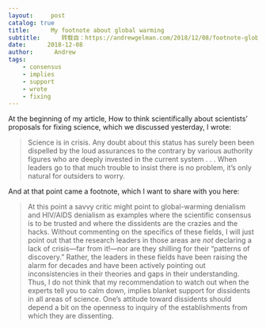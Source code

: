 ```yaml
---
layout:     post
catalog: true
title:      My footnote about global warming
subtitle:      转载自：https://andrewgelman.com/2018/12/08/footnote-global-warming/
date:      2018-12-08
author:      Andrew
tags:
    - consensus
    - implies
    - support
    - wrote
    - fixing
---
```





At the beginning of my article, How to think scientifically about scientists’ proposals for fixing science, which we discussed yesterday, I wrote:

> Science is in crisis. Any doubt about this status has surely been been dispelled by the loud assurances to the contrary by various authority figures who are deeply invested in the current system . . . When leaders go to that much trouble to insist there is no problem, it’s only natural for outsiders to worry.

And at that point came a footnote, which I want to share with you here:

> At this point a savvy critic might point to global-warming denialism and HIV/AIDS denialism as examples where the scientific consensus is to be trusted and where the dissidents are the crazies and the hacks. Without commenting on the specifics of these fields, I will just point out that the research leaders in those areas are *not* declaring a lack of crisis—far from it!—nor are they shilling for their “patterns of discovery.” Rather, the leaders in these fields have been raising the alarm for decades and have been actively pointing out inconsistencies in their theories and gaps in their understanding. Thus, I do not think that my recommendation to watch out when the experts tell you to calm down, implies blanket support for dissidents in all areas of science. One’s attitude toward dissidents should depend a bit on the openness to inquiry of the establishments from which they are dissenting.



